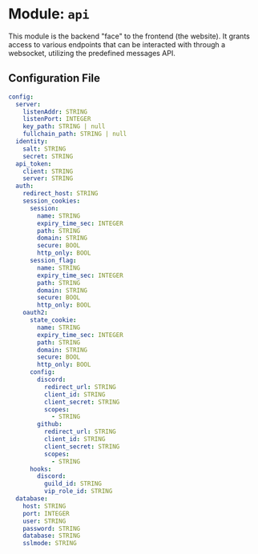 # Module: `api`

This module is the backend "face" to the frontend (the website). It grants access to various endpoints that can be interacted with through a websocket, utilizing the predefined messages API.

## Configuration File

```yaml
config:
  server:
    listenAddr: STRING
    listenPort: INTEGER
    key_path: STRING | null
    fullchain_path: STRING | null
  identity:
    salt: STRING
    secret: STRING
  api_token:
    client: STRING
    server: STRING
  auth:
    redirect_host: STRING
    session_cookies:
      session:
        name: STRING
        expiry_time_sec: INTEGER
        path: STRING
        domain: STRING
        secure: BOOL
        http_only: BOOL
      session_flag:
        name: STRING
        expiry_time_sec: INTEGER
        path: STRING
        domain: STRING
        secure: BOOL
        http_only: BOOL
    oauth2:
      state_cookie:
        name: STRING
        expiry_time_sec: INTEGER
        path: STRING
        domain: STRING
        secure: BOOL
        http_only: BOOL
      config:
        discord:
          redirect_url: STRING
          client_id: STRING
          client_secret: STRING
          scopes:
            - STRING
        github:
          redirect_url: STRING
          client_id: STRING
          client_secret: STRING
          scopes:
            - STRING
      hooks:
        discord:
          guild_id: STRING
          vip_role_id: STRING
  database:
    host: STRING
    port: INTEGER
    user: STRING
    password: STRING
    database: STRING
    sslmode: STRING

```
